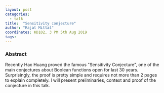 ```yaml
---
layout: post
categories:
  - talk
title:  "Sensitivity conjecture"
author: "Rajat Mittal"
coordinates: KD102, 3 PM 5th Aug 2019
tags: 
---
```

### Abstract

Recently Hao Huang proved the famous "Sensitivity Conjecture", one of the main conjectures about Boolean functions open for last 30 years. Surprisingly, the proof is pretty simple and requires not more than 2 pages to explain completely. I will present preliminaries, context and proof of the conjecture in this talk. 
